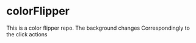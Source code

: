 # colorFlipper
This is a color flipper repo. The background changes 
Correspondingly to the click actions

